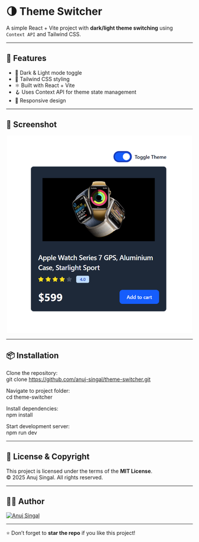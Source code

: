 # 🌗 Theme Switcher  

A simple React + Vite project with **dark/light theme switching** using `Context API` and Tailwind CSS.  

---

## 🚀 Features  

- 🌙 Dark & Light mode toggle  
- 🎨 Tailwind CSS styling  
- ⚛️ Built with React + Vite  
- 🪝 Uses Context API for theme state management  
- 📱 Responsive design  

---

## 📸 Screenshot  

<p align="center">  
  <img src="./screenshot.png" alt="Theme Switcher Screenshot" width="500"/>  
</p>  

---

## 📦 Installation  

Clone the repository:  
git clone https://github.com/anuj-singal/theme-switcher.git  

Navigate to project folder:  
cd theme-switcher  

Install dependencies:  
npm install  

Start development server:  
npm run dev  

---

## 📜 License & Copyright

This project is licensed under the terms of the **MIT License**.  
© 2025 Anuj Singal. All rights reserved.

--- 

## 👨‍💻 Author

[![Anuj Singal](https://img.shields.io/badge/Anuj%20Singal-000000?style=for-the-badge&logo=github&logoColor=white)](https://github.com/anuj-singal)

---
⭐ Don’t forget to **star the repo** if you like this project!
